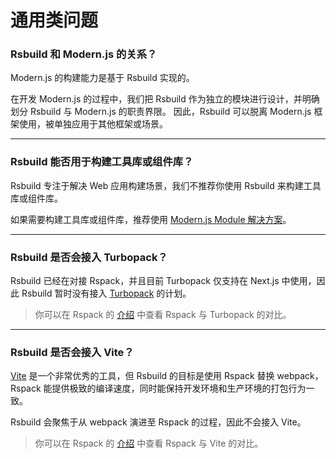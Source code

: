 # 通用类问题

### Rsbuild 和 Modern.js 的关系？

Modern.js 的构建能力是基于 Rsbuild 实现的。

在开发 Modern.js 的过程中，我们把 Rsbuild 作为独立的模块进行设计，并明确划分 Rsbuild 与 Modern.js 的职责界限。
因此，Rsbuild 可以脱离 Modern.js 框架使用，被单独应用于其他框架或场景。

---

### Rsbuild 能否用于构建工具库或组件库？

Rsbuild 专注于解决 Web 应用构建场景，我们不推荐你使用 Rsbuild 来构建工具库或组件库。

如果需要构建工具库或组件库，推荐使用 [Modern.js Module 解决方案](https://modernjs.dev/module-tools)。

---

### Rsbuild 是否会接入 Turbopack？

Rsbuild 已经在对接 Rspack，并且目前 Turbopack 仅支持在 Next.js 中使用，因此 Rsbuild 暂时没有接入 [Turbopack](https://turbo.build/pack) 的计划。

> 你可以在 Rspack 的 [介绍](https://www.rspack.dev/zh/guide/introduction.html) 中查看 Rspack 与 Turbopack 的对比。

---

### Rsbuild 是否会接入 Vite？

[Vite](https://vitejs.dev/) 是一个非常优秀的工具，但 Rsbuild 的目标是使用 Rspack 替换 webpack，Rspack 能提供极致的编译速度，同时能保持开发环境和生产环境的打包行为一致。

Rsbuild 会聚焦于从 webpack 演进至 Rspack 的过程，因此不会接入 Vite。

> 你可以在 Rspack 的 [介绍](https://www.rspack.dev/zh/guide/introduction.html) 中查看 Rspack 与 Vite 的对比。
